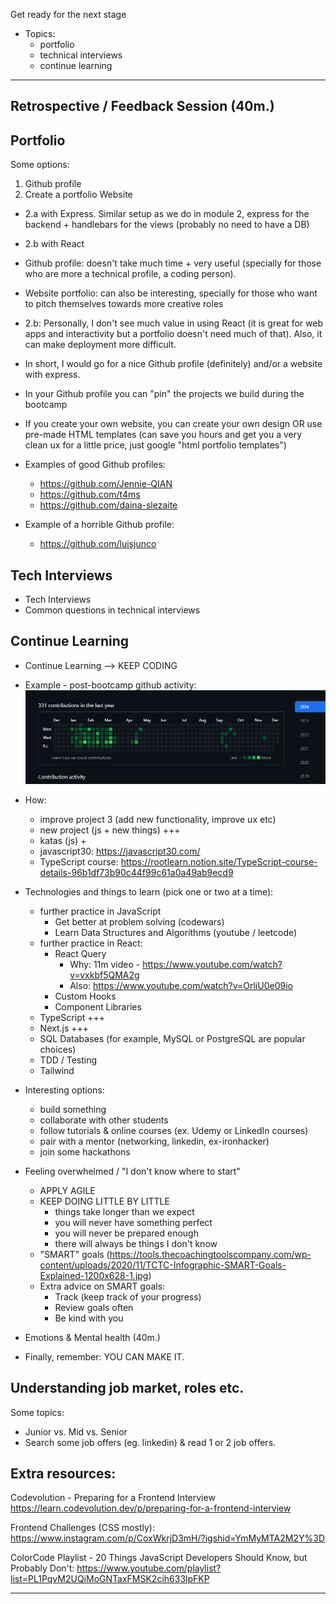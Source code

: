 

<!-- Status: draft -->



Get ready for the next stage

  - Topics:
    - portfolio
    - technical interviews
    - continue learning

____


## Retrospective / Feedback Session (40m.)


## Portfolio

<!--

Slides (WIP): 

https://docs.google.com/presentation/d/1Q3chdaEdK8VTq4tQFQDxBo0jjZL1mZ6Dr7XOQvLYwDU/edit?usp=sharing

-->

Some options:

1. Github profile
2. Create a portfolio Website
  - 2.a with Express. Similar setup as we do in module 2, express for the backend + handlebars for the views (probably no need to have a DB)
  - 2.b with React


- Github profile: doesn't take much time + very useful (specially for those who are more a technical profile, a coding person).
- Website portfolio: can also be interesting, specially for those who want to pitch themselves towards more creative roles


- 2.b: Personally, I don't see much value in using React (it is great for web apps and interactivity but a portfolio doesn't need much of that). Also, it can make deployment more difficult.

- In short, I would go for a nice Github profile (definitely) and/or a website with express.

- In your Github profile you can "pin" the projects we build during the bootcamp

- If you create your own website, you can create your own design OR use pre-made HTML templates (can save you hours and get you a very clean ux for a little price, just google "html portfolio templates")


- Examples of good Github profiles:
  - https://github.com/Jennie-QIAN
  - https://github.com/t4ms
  - https://github.com/daina-slezaite

- Example of a horrible Github profile:
  - https://github.com/luisjunco





## Tech Interviews
  - Tech Interviews
  - Common questions in technical interviews

<!--

Slides (WIP): 

https://docs.google.com/presentation/d/17JxJ4gi5aswc7XmXb2OC9auOLHItiSkwTxuiwZLYChs/edit?usp=sharing

-->

## Continue Learning

  - Continue Learning --> KEEP CODING

  - Example - post-bootcamp github activity:
    ![](../media/images/post-bootcamp-github-activity.png)


  - How: 
      - improve project 3 (add new functionality, improve ux etc)
      - new project (js + new things) +++
      - katas (js) +
      - javascript30: https://javascript30.com/
      - TypeScript course: https://rootlearn.notion.site/TypeScript-course-details-96b1df73b90c44f99c61a0a49ab9ecd9


  - Technologies and things to learn (pick one or two at a time): 
    - further practice in JavaScript
      - Get better at problem solving (codewars)
      - Learn Data Structures and Algorithms (youtube / leetcode)
    - further practice in React: <!-- @todo: create repo/gist with some info/videos -->
      - React Query
        - Why: 11m video - https://www.youtube.com/watch?v=vxkbf5QMA2g
        - Also: https://www.youtube.com/watch?v=OrliU0e09io
      - Custom Hooks
      - Component Libraries
    - TypeScript +++
    - Next.js +++
    - SQL Databases (for example, MySQL or PostgreSQL are popular choices)
    - TDD / Testing
    - Tailwind
    

  - Interesting options:
    - build something
    - collaborate with other students
    - follow tutorials & online courses (ex. Udemy or LinkedIn courses)
    - pair with a mentor (networking, linkedin, ex-ironhacker)
    - join some hackathons

  - Feeling overwhelmed / "I don't know where to start" 
    - APPLY AGILE
    - KEEP DOING LITTLE BY LITTLE
      - things take longer than we expect
      - you will never have something perfect
      - you will never be prepared enough
      - there will always be things I don't know
    - "SMART" goals (https://tools.thecoachingtoolscompany.com/wp-content/uploads/2020/11/TCTC-Infographic-SMART-Goals-Explained-1200x628-1.jpg)
    - Extra advice on SMART goals:
      - Track (keep track of your progress)
      - Review goals often
      - Be kind with you


- Emotions & Mental health (40m.)


- Finally, remember: YOU CAN MAKE IT.


<!--

## Technical interview questions

https://gist.github.com/IH-WebDev-TA-Remote/324bb37af5886d83622cb82fb3dc6008

-->



## Understanding job market, roles etc.

Some topics:
- Junior vs. Mid vs. Senior
- Search some job offers (eg. linkedin) & read 1 or 2 job offers.

<!--
@LT: see some notes in "Feeling ready" (w7d1)
-->



## Extra resources:

Codevolution - Preparing for a Frontend Interview
https://learn.codevolution.dev/p/preparing-for-a-frontend-interview


Frontend Challenges (CSS mostly):
https://www.instagram.com/p/CoxWkrjD3mH/?igshid=YmMyMTA2M2Y%3D


ColorCode Playlist - 20 Things JavaScript Developers Should Know, but Probably Don't:
https://www.youtube.com/playlist?list=PL1PqvM2UQiMoGNTaxFMSK2cih633lpFKP


---



<!-- 

*** day one after CW: template msg ***

good morning @everyone!!

a new journey starts today for most of you, all the best for the job search!!

Remember:
- keep sending applications + keep coding
- set realistic, "smart" goals
- perseverate & embrace failure
- enjoy the process!!


 -->
